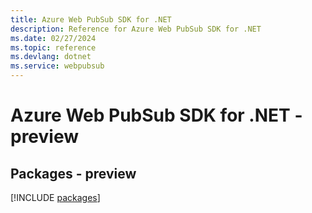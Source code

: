 ```yaml
---
title: Azure Web PubSub SDK for .NET
description: Reference for Azure Web PubSub SDK for .NET
ms.date: 02/27/2024
ms.topic: reference
ms.devlang: dotnet
ms.service: webpubsub
---
```

# Azure Web PubSub SDK for .NET - preview
## Packages - preview
[!INCLUDE [packages](web-pubsub-index.md)]